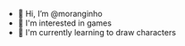 - 👋 Hi, I’m @moranginho
- 👀 I'm interested in games
- 🌱 I'm currently learning to draw characters
<!---
moranginho is a ✨ special ✨ repository because its `README.md` (this file) appears on your GitHub profile.
You can click the Preview link to take a look at your changes.
--->
